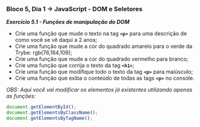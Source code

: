 ### Bloco 5, Dia 1 -> JavaScript - DOM e Seletores

_**Exercício 5.1 - Funções de manipulação do DOM**_

 - Crie uma função que mude o texto na tag **`<p>`** para uma descrição de como você se vê daqui a 2 anos;
 - Crie uma função que mude a cor do quadrado amarelo para o verde da Trybe: rgb(76,164,109);
 - Crie uma função que mude a cor do quadrado vermelho para branco;
 - Crie uma função que corrija o texto da tag **`<h1>`**;
 - Crie uma função que modifique todo o texto da tag **`<p>`** para maiúsculo;
 - Crie uma função que exiba o conteúdo de todas as tags **`<p>`** no console.

_OBS: Aqui você vai modificar os elementos já existentes utilizando apenas as funções:_
```javascript
document.getElementById();
document.getElementsByClassName();
document.getElementsByTagName();
```
